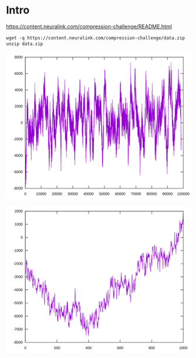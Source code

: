 # Intro

https://content.neuralink.com/compression-challenge/README.html

```
wget -q https://content.neuralink.com/compression-challenge/data.zip
unzip data.zip
```


<p align="center"><img src="img/full.svg"/></p>
<p align="center"><img src="img/1000.svg"/></p>
